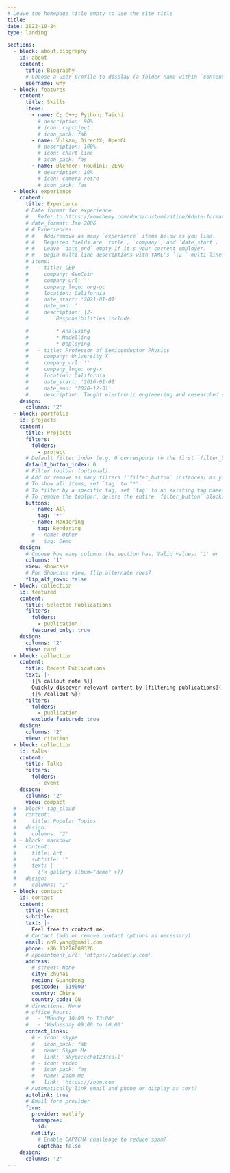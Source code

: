 ```yaml
---
# Leave the homepage title empty to use the site title
title:
date: 2022-10-24
type: landing

sections:
  - block: about.biography
    id: about
    content:
      title: Biography
      # Choose a user profile to display (a folder name within `content/authors/`)
      username: why 
  - block: features
    content:
      title: Skills
      items:
        - name: C; C++; Python; Taichi
          # description: 90%
          # icon: r-project
          # icon_pack: fab
        - name: Vulkan; DirectX; OpenGL
          # description: 100%
          # icon: chart-line
          # icon_pack: fas
        - name: Blender; Houdini; ZENO
          # description: 10%
          # icon: camera-retro
          # icon_pack: fas
  - block: experience
    content:
      title: Experience
      # Date format for experience
      #   Refer to https://wowchemy.com/docs/customization/#date-format
      # date_format: Jan 2006
      # # Experiences.
      # #   Add/remove as many `experience` items below as you like.
      # #   Required fields are `title`, `company`, and `date_start`.
      # #   Leave `date_end` empty if it's your current employer.
      # #   Begin multi-line descriptions with YAML's `|2-` multi-line prefix.
      # items:
      #   - title: CEO
      #     company: GenCoin
      #     company_url: ''
      #     company_logo: org-gc
      #     location: California
      #     date_start: '2021-01-01'
      #     date_end: ''
      #     description: |2-
      #         Responsibilities include:

      #         * Analysing
      #         * Modelling
      #         * Deploying
      #   - title: Professor of Semiconductor Physics
      #     company: University X
      #     company_url: ''
      #     company_logo: org-x
      #     location: California
      #     date_start: '2016-01-01'
      #     date_end: '2020-12-31'
      #     description: Taught electronic engineering and researched semiconductor physics.
    design:
      columns: '2'
  - block: portfolio
    id: projects
    content:
      title: Projects
      filters:
        folders:
          - project
      # Default filter index (e.g. 0 corresponds to the first `filter_button` instance below).
      default_button_index: 0
      # Filter toolbar (optional).
      # Add or remove as many filters (`filter_button` instances) as you like.
      # To show all items, set `tag` to "*".
      # To filter by a specific tag, set `tag` to an existing tag name.
      # To remove the toolbar, delete the entire `filter_button` block.
      buttons:
        - name: All
          tag: '*'
        - name: Rendering 
          tag: Rendering
        # - name: Other
        #   tag: Demo
    design:
      # Choose how many columns the section has. Valid values: '1' or '2'.
      columns: '1'
      view: showcase
      # For Showcase view, flip alternate rows?
      flip_alt_rows: false
  - block: collection
    id: featured
    content:
      title: Selected Publications
      filters:
        folders:
          - publication
        featured_only: true
    design:
      columns: '2'
      view: card
  - block: collection
    content:
      title: Recent Publications
      text: |-
        {{% callout note %}}
        Quickly discover relevant content by [filtering publications](./publication/).
        {{% /callout %}}
      filters:
        folders:
          - publication
        exclude_featured: true
    design:
      columns: '2'
      view: citation
  - block: collection
    id: talks
    content:
      title: Talks
      filters:
        folders:
          - event
    design:
      columns: '2'
      view: compact
  # - block: tag_cloud
  #   content:
  #     title: Popular Topics
  #   design:
  #     columns: '2'
  # - block: markdown
  #   content:
  #     title: Art 
  #     subtitle: ''
  #     text: |-
  #       {{< gallery album="demo" >}}
  #   design:
  #     columns: '1'
  - block: contact
    id: contact
    content:
      title: Contact
      subtitle:
      text: |-
        Feel free to contact me. 
      # Contact (add or remove contact options as necessary)
      email: nn9.yang@gmail.com
      phone: +86 13226008326
      # appointment_url: 'https://calendly.com'
      address:
        # street: None
        city: Zhuhai
        region: GuangDong
        postcode: '519000'
        country: China
        country_code: CN
      # directions: None
      # office_hours:
      #   - 'Monday 10:00 to 13:00'
      #   - 'Wednesday 09:00 to 10:00'
      contact_links:
        # - icon: skype
        #   icon_pack: fab
        #   name: Skype Me
        #   link: 'skype:echo123?call'
        # - icon: video
        #   icon_pack: fas
        #   name: Zoom Me
        #   link: 'https://zoom.com'
      # Automatically link email and phone or display as text?
      autolink: true
      # Email form provider
      form:
        provider: netlify
        formspree:
          id:
        netlify:
          # Enable CAPTCHA challenge to reduce spam?
          captcha: false
    design:
      columns: '2'
---
```

